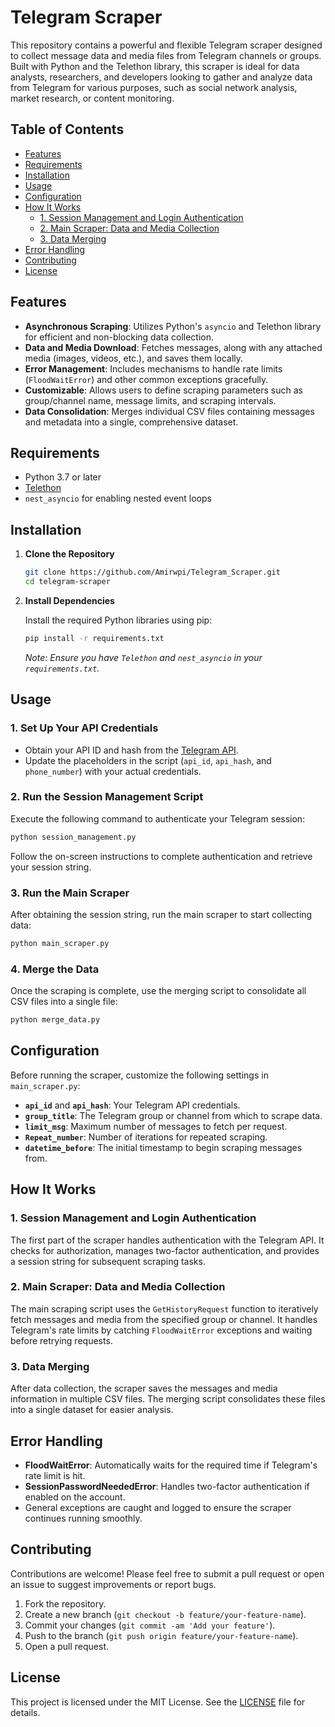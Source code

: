 # Telegram Scraper

This repository contains a powerful and flexible Telegram scraper designed to collect message data and media files from Telegram channels or groups. Built with Python and the Telethon library, this scraper is ideal for data analysts, researchers, and developers looking to gather and analyze data from Telegram for various purposes, such as social network analysis, market research, or content monitoring.

## Table of Contents

- [Features](#features)
- [Requirements](#requirements)
- [Installation](#installation)
- [Usage](#usage)
- [Configuration](#configuration)
- [How It Works](#how-it-works)
  - [1. Session Management and Login Authentication](#1-session-management-and-login-authentication)
  - [2. Main Scraper: Data and Media Collection](#2-main-scraper-data-and-media-collection)
  - [3. Data Merging](#3-data-merging)
- [Error Handling](#error-handling)
- [Contributing](#contributing)
- [License](#license)

## Features

- **Asynchronous Scraping**: Utilizes Python's `asyncio` and Telethon library for efficient and non-blocking data collection.
- **Data and Media Download**: Fetches messages, along with any attached media (images, videos, etc.), and saves them locally.
- **Error Management**: Includes mechanisms to handle rate limits (`FloodWaitError`) and other common exceptions gracefully.
- **Customizable**: Allows users to define scraping parameters such as group/channel name, message limits, and scraping intervals.
- **Data Consolidation**: Merges individual CSV files containing messages and metadata into a single, comprehensive dataset.

## Requirements

- Python 3.7 or later
- [Telethon](https://pypi.org/project/Telethon/)
- `nest_asyncio` for enabling nested event loops

## Installation

1. **Clone the Repository**

    ```sh
    git clone https://github.com/Amirwpi/Telegram_Scraper.git
    cd telegram-scraper
    ```

2. **Install Dependencies**

    Install the required Python libraries using pip:

    ```sh
    pip install -r requirements.txt
    ```

    *Note: Ensure you have `Telethon` and `nest_asyncio` in your `requirements.txt`.*

## Usage

### 1. Set Up Your API Credentials

- Obtain your API ID and hash from the [Telegram API](https://my.telegram.org/auth).
- Update the placeholders in the script (`api_id`, `api_hash`, and `phone_number`) with your actual credentials.

### 2. Run the Session Management Script

Execute the following command to authenticate your Telegram session:

```sh
python session_management.py
```

Follow the on-screen instructions to complete authentication and retrieve your session string.

### 3. Run the Main Scraper

After obtaining the session string, run the main scraper to start collecting data:

```sh
python main_scraper.py
```

### 4. Merge the Data

Once the scraping is complete, use the merging script to consolidate all CSV files into a single file:

```sh
python merge_data.py
```

## Configuration

Before running the scraper, customize the following settings in `main_scraper.py`:

- **`api_id`** and **`api_hash`**: Your Telegram API credentials.
- **`group_title`**: The Telegram group or channel from which to scrape data.
- **`limit_msg`**: Maximum number of messages to fetch per request.
- **`Repeat_number`**: Number of iterations for repeated scraping.
- **`datetime_before`**: The initial timestamp to begin scraping messages from.

## How It Works

### 1. Session Management and Login Authentication

The first part of the scraper handles authentication with the Telegram API. It checks for authorization, manages two-factor authentication, and provides a session string for subsequent scraping tasks.

### 2. Main Scraper: Data and Media Collection

The main scraping script uses the `GetHistoryRequest` function to iteratively fetch messages and media from the specified group or channel. It handles Telegram's rate limits by catching `FloodWaitError` exceptions and waiting before retrying requests.

### 3. Data Merging

After data collection, the scraper saves the messages and media information in multiple CSV files. The merging script consolidates these files into a single dataset for easier analysis.

## Error Handling

- **FloodWaitError**: Automatically waits for the required time if Telegram's rate limit is hit.
- **SessionPasswordNeededError**: Handles two-factor authentication if enabled on the account.
- General exceptions are caught and logged to ensure the scraper continues running smoothly.

## Contributing

Contributions are welcome! Please feel free to submit a pull request or open an issue to suggest improvements or report bugs.

1. Fork the repository.
2. Create a new branch (`git checkout -b feature/your-feature-name`).
3. Commit your changes (`git commit -am 'Add your feature'`).
4. Push to the branch (`git push origin feature/your-feature-name`).
5. Open a pull request.

## License

This project is licensed under the MIT License. See the [LICENSE](LICENSE) file for details.
